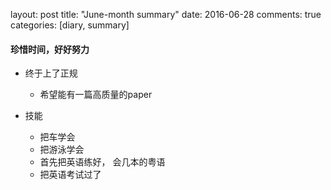 layout: post
title: "June-month summary"
date: 2016-06-28
comments: true
categories: [diary, summary]


#### 珍惜时间，好好努力

 * 终于上了正规
   - 希望能有一篇高质量的paper
 
 * 技能
   - 把车学会
   - 把游泳学会
   - 首先把英语练好， 会几本的粤语
   - 把英语考试过了